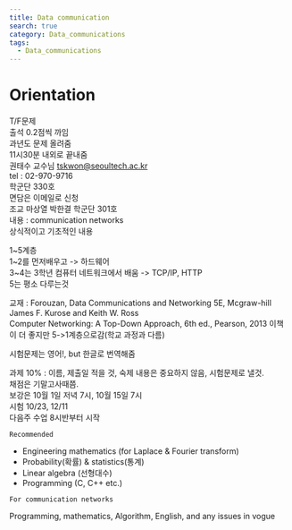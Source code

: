 ```yaml
---
title: Data communication
search: true
category: Data_communications
tags: 
  - Data_communications
---
```


# Orientation

T/F문제  
출석 0.2점씩 까임  
과년도 문제 올려줌  
11시30분 내외로 끝내줌  
권태수 교수님
tskwon@seoultech.ac.kr  
tel : 02-970-9716  
학군단 330호  
면담은 이메일로 신청  
조교 마상열 박한결 학군단 301호  
내용 : communication networks  
상식적이고 기초적인 내용

1~5계층  
1~2를 먼저배우고 -> 하드웨어  
3~4는 3학년 컴퓨터 네트워크에서 배움 -> TCP/IP, HTTP  
5는 평소 다루는것

교재 : Forouzan, Data Communications and Networking 5E, Mcgraw-hill
James F. Kurose and Keith W. Ross  
Computer Networking: A Top-Down Approach, 6th
ed., Pearson, 2013 이책이 더 좋지만 5->1계층으로감(학교 과정과 다름)

시험문제는 영어!, but 한글로 번역해줌

과제 10% : 이름, 제출일 적을 것, 숙제 내용은 중요하지 않음, 시험문제로 낼것.  
채점은 기말고사때쯤.  
보강은 10월 1일 저녁 7시, 10월 15일 7시  
시험 10/23, 12/11  
다음주 수업 8시반부터 시작

`Recommended`

- Engineering mathematics (for Laplace & Fourier transform)
- Probability(확률) & statistics(통계)
- Linear algebra (선형대수)
- Programming (C, C++ etc.)

`For communication networks`

Programming, mathematics, Algorithm, English, and any issues in vogue